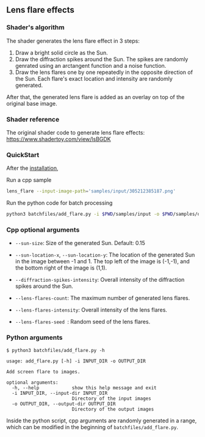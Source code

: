 ## Lens flare effects

### Shader's algorithm
The shader generates the lens flare effect in 3 steps:
1. Draw a bright solid circle as the Sun.
2. Draw the diffraction spikes around the Sun. The spikes are randomly genrated
   using an arctangent function and a noise function.
3. Draw the lens flares one by one repeatedly in the opposite direction of the
   Sun. Each flare's exact location and intensity are randomly generated.

After that, the generated lens flare is added as an overlay on top of the original base image.

### Shader reference
The original shader code to generate lens flare effects:
https://www.shadertoy.com/view/lsBGDK

### QuickStart

After the [installation](../../README.md#quickstart),

Run a cpp sample
```bash
lens_flare --input-image-path='samples/input/305212385187.png'
```

Run the python code for batch processing
```bash
python3 batchfiles/add_flare.py -i $PWD/samples/input -o $PWD/samples/output
```

### Cpp optional arguments

- `--sun-size`:
Size of the generated Sun. Default: 0.15

- `--sun-location-x`, `--sun-location-y`:
The location of the generated Sun in the image between -1 and 1. The top left of the image is
(-1,-1), and the bottom right of the image is (1,1).

- `--diffraction-spikes-intensity`:
Overall intensity of the diffraction spikes around the Sun.

- `--lens-flares-count`:
The maximum number of generated lens flares.

- `--lens-flares-intensity`:
Overall intensity of the lens flares.

- `--lens-flares-seed `:
Random seed of the lens flares.

### Python arguments

```text
$ python3 batchfiles/add_flare.py -h

usage: add_flare.py [-h] -i INPUT_DIR -o OUTPUT_DIR

Add screen flare to images.

optional arguments:
  -h, --help            show this help message and exit
  -i INPUT_DIR, --input-dir INPUT_DIR
                        Directory of the input images
  -o OUTPUT_DIR, --output-dir OUTPUT_DIR
                        Directory of the output images
```

Inside the python script, cpp arguments are randomly generated in a range, which can be modified in the beginning of `batchfiles/add_flare.py`.